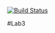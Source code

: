 [![Build Status](https://www.travis-ci.org/bloodreina5/Lab2.svg?branch=main)](https://www.travis-ci.org/bloodreina5/Lab3)

#Lab3
